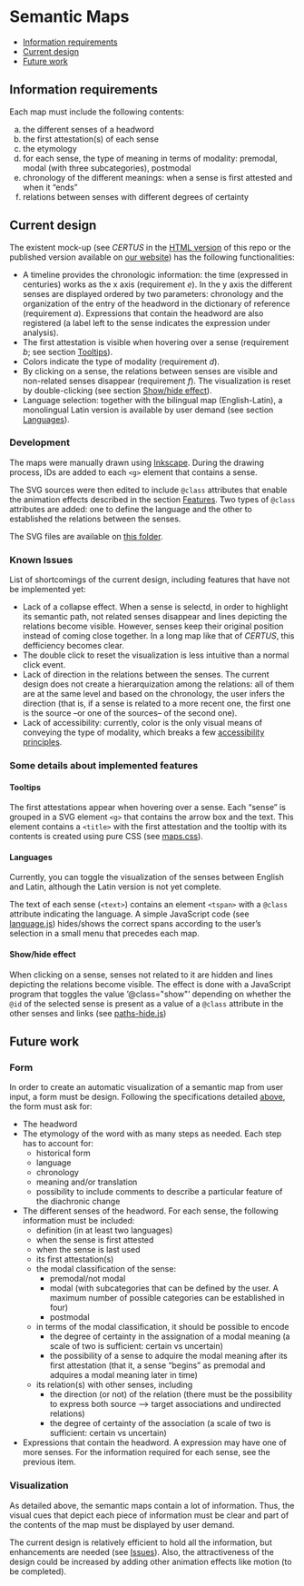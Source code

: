 # Semantic Maps
- [Information requirements](#information-requirements)
- [Current design](#current-design)
- [Future work](#future-work)

## Information requirements 
Each map must include the following contents:
<ol type="a">
  <li>the different senses of a headword</li>
  <li>the first attestation(s) of each sense</li>
  <li>the etymology</li>
  <li>for each sense, the type of meaning in terms of modality: premodal, modal (with three subcategories), postmodal</li>
  <li>chronology of the different meanings: when a sense is first attested and when it “ends”</li>
  <li>relations between senses with different degrees of certainty</li>
</ol>

## Current design
The existent mock-up (see _CERTUS_ in the [HTML version](https://github.com/WoPoss/semantic_maps/blob/master/drawn-maps/semantic-modal-maps.html) of this repo or the published version available on [our website](http://woposs.unil.ch/semantic-modal-maps.php)) has the following functionalities:
- A timeline provides the chronologic information: the time (expressed in centuries) works as the x axis (requirement _e_). In the y axis the different senses are displayed ordered by two parameters: chronology and the organization of the entry of the headword in the dictionary of reference (requirement _a_). Expressions that contain the headword are also registered (a label left to the sense indicates the expression under analysis).
- The first attestation is visible when hovering over a sense (requirement _b_; see section [Tooltips](#tooltips)).
- Colors indicate the type of modality (requirement _d_).
- By clicking on a sense, the relations between senses are visible and non-related senses disappear (requirement _f_). The visualization is reset by double-clicking (see section [Show/hide effect](#show/hide-effect)).
- Language selection: together with the bilingual map (English-Latin), a monolingual Latin version is available by user demand (see section [Languages](#languages)).

### Development
The maps were manually drawn using [Inkscape](https://inkscape.org/). During the drawing process, IDs are added to each `<g>` element that contains a sense.

The SVG sources were then edited to include `@class` attributes that enable the animation effects described in the section [Features](#some-details-about-implemented-features). Two types of `@class` attributes are added: one to define the language and the other to established the relations between the senses.

The SVG files are available on [this folder](https://github.com/WoPoss/semantic_maps/tree/master/drawn-maps/svg).

### Known Issues
List of shortcomings of the current design, including features that have not be implemented yet:
- Lack of a collapse effect. When a sense is selectd, in order to highlight its semantic path, not related senses disappear and lines depicting the relations become visible. However, senses keep their original position instead of coming close together. In a long map like that of _CERTUS_, this defficiency becomes clear. 
- The double click to reset the visualization is less intuitive than a normal click event.
- Lack of direction in the relations between the senses. The current design does not create a hierarquization among the relations: all of them are at the same level and based on the chronology, the user infers the direction (that is, if a sense is related to a more recent one, the first one is the source –or one of the sources– of the second one).
- Lack of accessibility: currently, color is the only visual means of conveying the type of modality, which breaks a few [accessibility principles](https://www.w3.org/WAI/fundamentals/accessibility-principles/).

### Some details about implemented features

#### Tooltips
The first attestations appear when hovering over a sense. Each “sense” is grouped in a SVG element `<g>` that contains the arrow box and the text. This element contains a `<title>` with the first attestation and the tooltip with its contents is created using pure CSS (see [maps.css](https://github.com/WoPoss/semantic_maps/blob/master/drawn-maps/css/maps.css)).

#### Languages
Currently, you can toggle the visualization of the senses between English and Latin, although the Latin version is not yet complete.

The text of each sense (`<text>`) contains an element `<tspan>` with a `@class` attribute indicating the language. A simple JavaScript code (see [language.js](https://github.com/WoPoss/semantic_maps/blob/master/drawn-maps/js/language.js)) hides/shows the correct spans according to the user’s selection in a small menu that precedes each map.

#### Show/hide effect
When clicking on a sense, senses not related to it are hidden and lines depicting the relations become visible. The effect is done with a JavaScript program that toggles the value ’@class="show"’ depending on whether the `@id` of the selected sense is present as a value of a `@class` attribute in the other senses and links (see [paths-hide.js](https://github.com/WoPoss/semantic_maps/blob/master/drawn-maps/js/paths-hide.js))

## Future work
### Form
In order to create an automatic visualization of a semantic map from user input, a form must be design. Following the specifications detailed [above](#information-requirements), the form must ask for:
- The headword
- The etymology of the word with as many steps as needed. Each step has to account for:
    - historical form
    - language
    - chronology
    - meaning and/or translation
    - possibility to include comments to describe a particular feature of the diachronic change
- The different senses of the headword. For each sense, the following information must be included:
    - definition (in at least two languages)
    - when the sense is first attested
    - when the sense is last used
    - its first attestation(s)    
    - the modal classification of the sense:
        - premodal/not modal
        - modal (with subcategories that can be defined by the user. A maximum number of possible categories can be established in four)
        - postmodal
    - in terms of the modal classification, it should be possible to encode 
        - the degree of certainty in the assignation of a modal meaning (a scale of two is sufficient: certain vs uncertain)
        - the possibility of a sense to adquire the modal meaning after its first attestation (that it, a sense “begins” as premodal and adquires a modal meaning later in time)
    - its relation(s) with other senses, including 
        - the direction (or not) of the relation (there must be the possibility to express both source --> target associations and undirected relations)
        - the degree of certainty of the association (a scale of two is sufficient: certain vs uncertain)
- Expressions that contain the headword. A expression may have one of more senses. For the information required for each sense, see the previous item.

### Visualization
As detailed above, the semantic maps contain a lot of information. Thus, the visual cues that depict each piece of information must be clear and part of the contents of the map must be displayed by user demand.

The current design is relatively efficient to hold all the information, but enhancements are needed (see [Issues](#issues)). Also, the attractiveness of the design could be increased by adding other animation effects like motion (to be completed).



